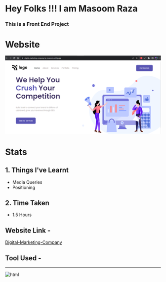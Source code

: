 # Hey Folks !!! I am Masoom Raza    
### This is a Front End Project 
# Website
![Digital-Marketing-Company](./final.png)
# Stats 
## 1. Things I've Learnt 
  - Media Queries
  - Positioning
## 2. Time Taken
- 1.5 Hours 
## Website Link -
[Digital-Marketing-Company](https://digital-marketing-company-by-masoom.netlify.app//)
## Tool Used - 
---
![html](https://img.shields.io/badge/HTML-CSS-blue)
